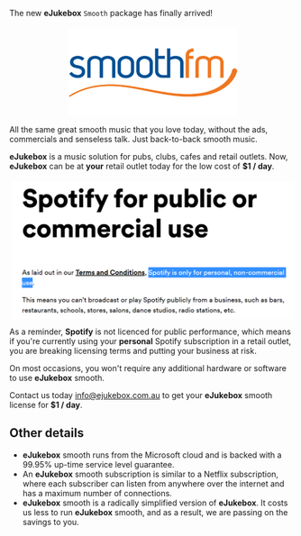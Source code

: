 [//]: # (margin:top right bottom left)

The new **eJukebox** `Smooth` package has finally arrived!

<p align="center">
<img style="vertical-align:middle;margin:5px 0px 0px 5px" width="300" src="blobs/Smoothfm-national.jpg"></p>

All the same great smooth music that you love today, without the ads, commercials and senseless talk. Just back-to-back smooth music.

**eJukebox** is a music solution for pubs, clubs, cafes and retail outlets. Now, **eJukebox** can be at **your** retail outlet today for the low cost of **$1 / day**.

<p align="center">
<img style="vertical-align:middle;margin:5px 0px 0px 5px" width="500" src="blobs/spotify_license.png"></p>

As a reminder, **Spotify** is not licenced for public performance, which means if you're currently using your **personal** Spotify subscription in a retail outlet, you are breaking licensing terms and putting your business at risk.

On most occasions, you won't require any additional hardware or software to use **eJukebox** smooth. 

Contact us today [info@ejukebox.com.au](mailto:info@ejukebox.com.au) to get your **eJukebox** smooth license for **$1 / day**. 

## Other details

- **eJukebox** smooth runs from the Microsoft cloud and is backed with a 99.95% up-time service level guarantee.
- An **eJukebox** smooth subscription is similar to a Netflix subscription, where each subscriber can listen from anywhere over the internet and has a maximum number of connections.
- **eJukebox** smooth is a radically simplified version of **eJukebox**. It costs us less to run **eJukebox** smooth, and as a result, we are passing on the savings to you.
